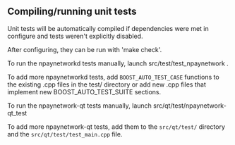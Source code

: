 Compiling/running unit tests
------------------------------------

Unit tests will be automatically compiled if dependencies were met in configure
and tests weren't explicitly disabled.

After configuring, they can be run with 'make check'.

To run the npaynetworkd tests manually, launch src/test/test_npaynetwork .

To add more npaynetworkd tests, add `BOOST_AUTO_TEST_CASE` functions to the existing
.cpp files in the test/ directory or add new .cpp files that
implement new BOOST_AUTO_TEST_SUITE sections.

To run the npaynetwork-qt tests manually, launch src/qt/test/npaynetwork-qt_test

To add more npaynetwork-qt tests, add them to the `src/qt/test/` directory and
the `src/qt/test/test_main.cpp` file.
